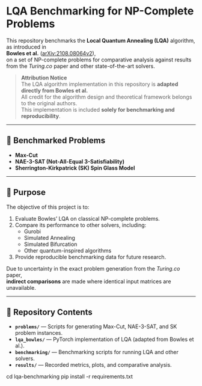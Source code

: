 # LQA Benchmarking for NP-Complete Problems

This repository benchmarks the **Local Quantum Annealing (LQA)** algorithm, as introduced in  
**Bowles et al.** ([arXiv:2108.08064v2](https://arxiv.org/abs/2108.08064)),  
on a set of NP-complete problems for comparative analysis against results from the *Turing.co* paper and other state-of-the-art solvers.

> **Attribution Notice**  
> The LQA algorithm implementation in this repository is **adapted directly from Bowles et al.**  
> All credit for the algorithm design and theoretical framework belongs to the original authors.  
> This implementation is included **solely for benchmarking and reproducibility**.

---

## 📌 Benchmarked Problems
- **Max-Cut**
- **NAE-3-SAT (Not-All-Equal 3-Satisfiability)**
- **Sherrington-Kirkpatrick (SK) Spin Glass Model**

---

## 🎯 Purpose
The objective of this project is to:
1. Evaluate Bowles’ LQA on classical NP-complete problems.
2. Compare its performance to other solvers, including:
   - Gurobi
   - Simulated Annealing
   - Simulated Bifurcation
   - Other quantum-inspired algorithms
3. Provide reproducible benchmarking data for future research.

Due to uncertainty in the exact problem generation from the *Turing.co* paper,  
**indirect comparisons** are made where identical input matrices are unavailable.

---

## 📂 Repository Contents
- **`problems/`** — Scripts for generating Max-Cut, NAE-3-SAT, and SK problem instances.
- **`lqa_bowles/`** — PyTorch implementation of LQA (adapted from Bowles et al.).
- **`benchmarking/`** — Benchmarking scripts for running LQA and other solvers.
- **`results/`** — Recorded metrics, plots, and comparative analysis.

cd lqa-benchmarking
pip install -r requirements.txt
